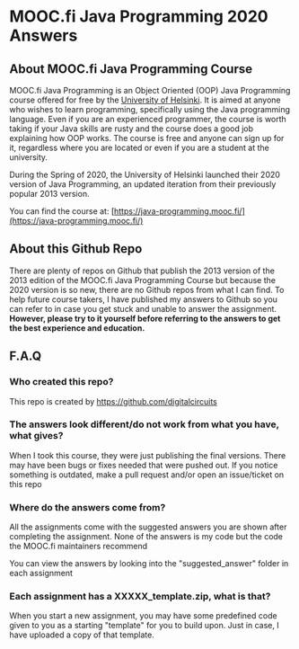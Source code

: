 # MOOC.fi Java Programming 2020 Answers

## About MOOC.fi Java Programming Course

MOOC.fi Java Programming is an Object Oriented (OOP) Java Programming course offered for free by the [University of Helsinki](https://www.helsinki.fi/en). It is aimed at anyone who wishes to learn programming, specifically using the Java programming language. Even if you are an experienced programmer, the course is worth taking if your Java skills are rusty and the course does a good job explaining how OOP works. The course is free and anyone can sign up for it, regardless where you are located or even if you are a student at the university.

During the Spring of 2020, the University of Helsinki launched their 2020 version of Java Programming, an updated iteration from their previously popular 2013 version. 

You can find the course at: [https://java-programming.mooc.fi/](https://java-programming.mooc.fi/)

## About this Github Repo

There are plenty of repos on Github that publish the 2013 version of the 2013 edition of the MOOC.fi Java Programming Course but because the 2020 version is so new, there are no Github repos from what I can find. To help future course takers, I have published my answers to Github so you can refer to in case you get stuck and unable to answer the assignment. **However, please try to it yourself before referring to the answers to get the best experience and education.**

## F.A.Q

### Who created this repo?
This repo is created by https://github.com/digitalcircuits

### The answers look different/do not work from what you have, what gives?
When I took this course, they were just publishing the final versions. There may have been bugs or fixes needed that were pushed out. If you notice something is outdated, make a pull request and/or open an issue/ticket on this repo

### Where do the answers come from?

All the assignments come with the suggested answers you are shown after completing the assignment. None of the answers is my code but the code the MOOC.fi maintainers recommend

You can view the answers by looking into the "suggested_answer" folder in each assignment

### Each assignment has a XXXXX_template.zip, what is that?
When you start a new assignment, you may have some predefined code given to you as a starting "template" for you to build upon. Just in case, I have uploaded a copy of that template.
